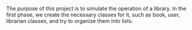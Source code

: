 The purpose of this project is to simulate the operation of a library.
In the first phase, we create the necessary classes for it, such as book, user,
librarian classes, and try to organize them into lists.
